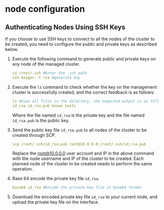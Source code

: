 # node configuration

## Authenticating Nodes Using SSH Keys

If you choose to use SSH keys to connect to all the nodes of the cluster to be created, you need to configure the public and private keys as described below.

1. Execute the following command to generate public and private keys on any node of the managed cluster.

    ```yaml
    cd /root/.ssh #Enter the .ssh path
    ssh-keygen -t rsa #generate key
    ```

2. Execute the `ls` command to check whether the key on the management cluster is successfully created, and the correct feedback is as follows:

    ```yaml
    ls #View all files in the directory, the expected output is as follows:
    id_rsa id_rsa.pub known_hosts
    ```

    Where the file named `id_rsa` is the private key and the file named `id_rsa.pub` is the public key.

3. Send the public key file `id_rsa.pub` to all nodes of the cluster to be created through SCP.

    ```yaml
    scp /root/.ssh/id_rsa.pub root@10.0.0.0:/root/.ssh/id_rsa.pub
    ```

    Replace the root@10.0.0.0 user account and IP in the above command with the node username and IP of the cluster to be created. Each planned node of the cluster to be created needs to perform the same operation.

4. Base 64 encode the private key file `id_rsa`.

    ```yaml
    base64 id_rsa #Encode the private key file in base64 format
    ```

5. Download the encoded private key file `id_rsa` to your current node, and upload the private key file on the interface.

    